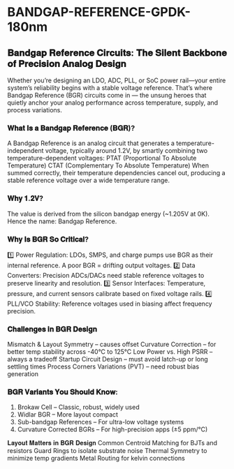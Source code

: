 # BANDGAP-REFERENCE-GPDK-180nm

## 𝐁𝐚𝐧𝐝𝐠𝐚𝐩 𝐑𝐞𝐟𝐞𝐫𝐞𝐧𝐜𝐞 𝐂𝐢𝐫𝐜𝐮𝐢𝐭𝐬: 𝐓𝐡𝐞 𝐒𝐢𝐥𝐞𝐧𝐭 𝐁𝐚𝐜𝐤𝐛𝐨𝐧𝐞 𝐨𝐟 𝐏𝐫𝐞𝐜𝐢𝐬𝐢𝐨𝐧 𝐀𝐧𝐚𝐥𝐨𝐠 𝐃𝐞𝐬𝐢𝐠𝐧

Whether you’re designing an LDO, ADC, PLL, or SoC power rail—your entire system’s reliability begins with a stable voltage reference.
That’s where Bandgap Reference (BGR) circuits come in — the unsung heroes that quietly anchor your analog performance across temperature, supply, and process variations.

### 𝐖𝐡𝐚𝐭 𝐈𝐬 𝐚 𝐁𝐚𝐧𝐝𝐠𝐚𝐩 𝐑𝐞𝐟𝐞𝐫𝐞𝐧𝐜𝐞 (𝐁𝐆𝐑)?
A Bandgap Reference is an analog circuit that generates a temperature-independent voltage, typically around 1.2V, by smartly combining two temperature-dependent voltages:
PTAT (Proportional To Absolute Temperature)
CTAT (Complementary To Absolute Temperature)
When summed correctly, their temperature dependencies cancel out, producing a stable reference voltage over a wide temperature range.

### 𝐖𝐡𝐲 𝟏.𝟐𝐕?
The value is derived from the silicon bandgap energy (~1.205V at 0K).
 Hence the name: Bandgap Reference.

### 𝐖𝐡𝐲 𝐈𝐬 𝐁𝐆𝐑 𝐒𝐨 𝐂𝐫𝐢𝐭𝐢𝐜𝐚𝐥?
1️⃣ Power Regulation:
 LDOs, SMPS, and charge pumps use BGR as their internal reference. A poor BGR = drifting output voltages.
2️⃣ Data Converters:
 Precision ADCs/DACs need stable reference voltages to preserve linearity and resolution.
3️⃣ Sensor Interfaces:
 Temperature, pressure, and current sensors calibrate based on fixed voltage rails.
4️⃣ PLL/VCO Stability:
 Reference voltages used in biasing affect frequency precision.

### 𝐂𝐡𝐚𝐥𝐥𝐞𝐧𝐠𝐞𝐬 𝐢𝐧 𝐁𝐆𝐑 𝐃𝐞𝐬𝐢𝐠𝐧
Mismatch & Layout Symmetry – causes offset
Curvature Correction – for better temp stability across -40°C to 125°C
Low Power vs. High PSRR – always a tradeoff
Startup Circuit Design – must avoid latch-up or long settling times
Process Corners Variations (PVT) – need robust bias generation

### 𝐁𝐆𝐑 𝐕𝐚𝐫𝐢𝐚𝐧𝐭𝐬 𝐘𝐨𝐮 𝐒𝐡𝐨𝐮𝐥𝐝 𝐊𝐧𝐨𝐰:
1. Brokaw Cell – Classic, robust, widely used
2. Widlar BGR – More layout compact
3. Sub-bandgap References – For ultra-low voltage systems
4. Curvature Corrected BGRs – For high-precision apps (±5 ppm/°C)

𝐋𝐚𝐲𝐨𝐮𝐭 𝐌𝐚𝐭𝐭𝐞𝐫𝐬 𝐢𝐧 𝐁𝐆𝐑 𝐃𝐞𝐬𝐢𝐠𝐧
Common Centroid Matching for BJTs and resistors
Guard Rings to isolate substrate noise
Thermal Symmetry to minimize temp gradients
Metal Routing for kelvin connections
